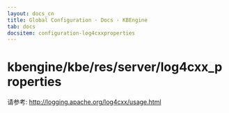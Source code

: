 ```yaml
---
layout: docs_cn
title: Global Configuration · Docs · KBEngine
tab: docs
docsitem: configuration-log4cxxproperties
---
```


kbengine/kbe/res/server/log4cxx_properties
===================

请参考: http://logging.apache.org/log4cxx/usage.html

